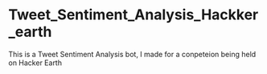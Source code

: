 # Tweet_Sentiment_Analysis_Hackker_earth
This is a Tweet Sentiment Analysis bot, I made for a conpeteion being held on Hacker Earth
